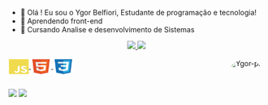 - 👋 Olá ! Eu sou o Ygor Belfiori, Estudante de programação e tecnologia!
- 👀 Aprendendo front-end
- 🌱 Cursando Analise e desenvolvimento de Sistemas
<div align="center">
  <a href="https://github.com/ygorbelfiori">
  <img height="180em" src="https://github-readme-stats.vercel.app/api?username=ygorbelfiori&show_icons=true&theme=dark&include_all_commits=true&count_private=true"/>
  <img height="180em" src="https://github-readme-stats.vercel.app/api/top-langs/?username=ygorbelfiori&layout=compact&langs_count=7&theme=dark"/>
</div>
<div style="display: inline_block"><br>
  <img align="center" alt="Ygor-Js" height="30" width="40" src="https://raw.githubusercontent.com/devicons/devicon/master/icons/javascript/javascript-plain.svg">
  <img align="center" alt="Ygor-HTML" height="30" width="40" src="https://raw.githubusercontent.com/devicons/devicon/master/icons/html5/html5-original.svg">
  <img align="center" alt="Ygor-CSS" height="30" width="40" src="https://raw.githubusercontent.com/devicons/devicon/master/icons/css3/css3-original.svg">
  <img align="right" alt="Ygor-pic" height="150" style="border-radius:50px;" src="https://media.discordapp.net/attachments/573352175447834637/948324386748911666/kisspng-programmer-programming-language-software-developer-znak1---kz-5b66bc568ed496.524396051533459542585_1.png?width=535&height=468">
</div>
  
   ##
  
  <div> 
  <a href="https://instagram.com/ygor.alemao" target="_blank"><img src="https://img.shields.io/badge/-Instagram-%23E4405F?style=for-the-badge&logo=instagram&logoColor=white" target="_blank"></a>
  <a href="https://www.linkedin.com/in/ygor-belfiori-19916721a/" target="_blank"><img src="https://img.shields.io/badge/-LinkedIn-%230077B5?style=for-the-badge&logo=linkedin&logoColor=white" target="_blank"></a> 
    
